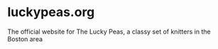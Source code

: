 # luckypeas.org
The official website for The Lucky Peas, a classy set of knitters in the Boston area
